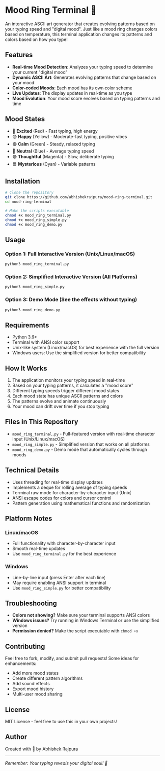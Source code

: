 # Mood Ring Terminal 🎨

An interactive ASCII art generator that creates evolving patterns based on your typing speed and "digital mood". Just like a mood ring changes colors based on temperature, this terminal application changes its patterns and colors based on how you type!

## Features

- **Real-time Mood Detection**: Analyzes your typing speed to determine your current "digital mood"
- **Dynamic ASCII Art**: Generates evolving patterns that change based on your mood
- **Color-coded Moods**: Each mood has its own color scheme
- **Live Updates**: The display updates in real-time as you type
- **Mood Evolution**: Your mood score evolves based on typing patterns and time

## Mood States

- 🔴 **Excited** (Red) - Fast typing, high energy
- 🟡 **Happy** (Yellow) - Moderate-fast typing, positive vibes
- 🟢 **Calm** (Green) - Steady, relaxed typing
- 🔵 **Neutral** (Blue) - Average typing speed
- 🟣 **Thoughtful** (Magenta) - Slow, deliberate typing
- 🟦 **Mysterious** (Cyan) - Variable patterns

## Installation

```bash
# Clone the repository
git clone https://github.com/abhishekrajpura/mood-ring-terminal.git
cd mood-ring-terminal

# Make the scripts executable
chmod +x mood_ring_terminal.py
chmod +x mood_ring_simple.py
chmod +x mood_ring_demo.py
```

## Usage

### Option 1: Full Interactive Version (Unix/Linux/macOS)
```bash
python3 mood_ring_terminal.py
```

### Option 2: Simplified Interactive Version (All Platforms)
```bash
python3 mood_ring_simple.py
```

### Option 3: Demo Mode (See the effects without typing)
```bash
python3 mood_ring_demo.py
```

## Requirements

- Python 3.6+
- Terminal with ANSI color support
- Unix-like system (Linux/macOS) for best experience with the full version
- Windows users: Use the simplified version for better compatibility

## How It Works

1. The application monitors your typing speed in real-time
2. Based on your typing patterns, it calculates a "mood score"
3. Different typing speeds trigger different mood states
4. Each mood state has unique ASCII patterns and colors
5. The patterns evolve and animate continuously
6. Your mood can drift over time if you stop typing

## Files in This Repository

- `mood_ring_terminal.py` - Full-featured version with real-time character input (Unix/Linux/macOS)
- `mood_ring_simple.py` - Simplified version that works on all platforms
- `mood_ring_demo.py` - Demo mode that automatically cycles through moods

## Technical Details

- Uses threading for real-time display updates
- Implements a deque for rolling average of typing speeds
- Terminal raw mode for character-by-character input (Unix)
- ANSI escape codes for colors and cursor control
- Pattern generation using mathematical functions and randomization

## Platform Notes

### Linux/macOS
- Full functionality with character-by-character input
- Smooth real-time updates
- Use `mood_ring_terminal.py` for the best experience

### Windows
- Line-by-line input (press Enter after each line)
- May require enabling ANSI support in terminal
- Use `mood_ring_simple.py` for better compatibility

## Troubleshooting

- **Colors not showing?** Make sure your terminal supports ANSI colors
- **Windows issues?** Try running in Windows Terminal or use the simplified version
- **Permission denied?** Make the script executable with `chmod +x`

## Contributing

Feel free to fork, modify, and submit pull requests! Some ideas for enhancements:
- Add more mood states
- Create different pattern algorithms
- Add sound effects
- Export mood history
- Multi-user mood sharing

## License

MIT License - feel free to use this in your own projects!

## Author

Created with 💜 by Abhishek Rajpura

---

*Remember: Your typing reveals your digital soul! 🌟*